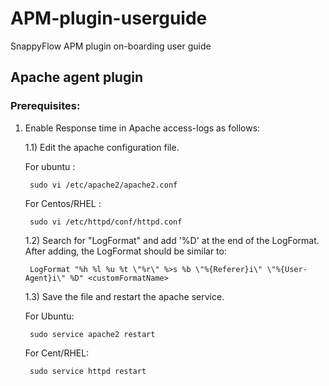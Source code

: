 # APM-plugin-userguide
SnappyFlow APM plugin on-boarding user guide

## Apache agent plugin

### Prerequisites:
1. Enable Response time in Apache access-logs as follows:

    1.1) Edit the apache configuration file. 
    
      For ubuntu :
      
        sudo vi /etc/apache2/apache2.conf
      
      For Centos/RHEL :
      
        sudo vi /etc/httpd/conf/httpd.conf
      
   1.2) Search for "LogFormat" and add '%D' at the end of the LogFormat. After adding, the LogFormat should be similar to:
     
        LogFormat "%h %l %u %t \"%r\" %>s %b \"%{Referer}i\" \"%{User-Agent}i\" %D" <customFormatName>
      
   1.3) Save the file and restart the apache service.
   
      For Ubuntu:
      
        sudo service apache2 restart
      
      For Cent/RHEL:
      
        sudo service httpd restart
      
  
     
